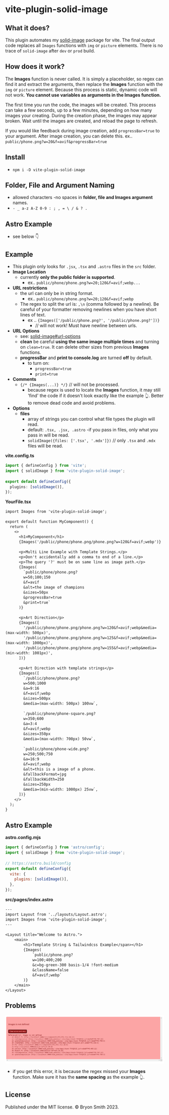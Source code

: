 # vite-plugin-solid-image

## What it does?

This plugin automates my [solid-image](https://www.npmjs.com/package/solid-image) package for vite.
The final output code replaces all `Images` functions with `img` or `picture` elements. There is no trace of `solid-image` after `dev` or `prod` build.

## How does it work?

The **Images** function is never called. It is simply a placeholder, so regex can find it and extract the arguments, then replace the **Images** function with the `img` or `picture` element. Because this process is static, dynamic code will not work. **You cannot use variables as arguments in the Images function.**

The first time you run the code, the images will be created. This process can take a few seconds, up to a few minutes, depending on how many images your creating. During the creation phase, the images may appear broken. Wait until the images are created, and reload the page to refresh.

If you would like feedback during image creation, add `progressBar=true` to your argument. After image creation, you can delete this.
ex.. `public/phone.png?w=20&f=avif&progressBar=true`

## Install

- `npm i -D vite-plugin-solid-image`

## Folder, File and Argument Naming

- allowed characters -no spaces in **folder, file and Images argument** names.
- `- _ a-z A-Z 0-9 : ; , = \ / & ? .`

## Astro Example

- see below 👇

## Example

- This plugin only looks for `.jsx`, `.tsx` and `.astro` files in the `src` folder.
- **Image Location**
  - currently **only the public folder is supported**.
    - ex.. `public/phone/phone.png?w=20;120&f=avif;webp...`
- **URL restrictions**
  - the url can only be in string format.
    - ex.. `public/phone/phone.png?w=20;120&f=avif;webp`
  - The regex to split the url is: `,\n` (comma followed by a newline). Be careful of your formatter removing newlines when you have short lines of text.
    - ex .. `{Images(['/public/phone.png?', '/public/phone.png?'])}`
      - // will not work! Must have newline between urls.
- **URL Options**
  - see: [solid-image#url-options](https://github.com/webmastersmith/solid-image#url-options)
  - **clean** be careful **using the same image multiple times** and turning on `clean=true`. It can delete other sizes from previous **Images** functions.
  - **progressBar** and **print to console.log** are turned **off** by default.
    - to turn on:
      - `progressBar=true`
      - `print=true`
- **Comments**
  - `{/* {Images(...)} */}` // will not be processed.
    - because regex is used to locate the **Images** function, it may still 'find' the code if it doesn't look exactly like the example 👆. Better to remove dead code and avoid problems.
- **Options**
  - **files**
    - array of strings you can control what file types the plugin will read.
    - default: `.tsx, .jsx, .astro` -if you pass in files, only what you pass in will be read.
    - `solidImage({files: ['.tsx', '.mdx']})` // only `.tsx` and `.mdx` files will be read.

**vite.config.ts**

```ts
import { defineConfig } from 'vite';
import { solidImage } from 'vite-plugin-solid-image';

export default defineConfig({
  plugins: [solidImage()],
});
```

**YourFile.tsx**

```tsx
import Images from 'vite-plugin-solid-image';

export default function MyComponent() {
  return (
    <>
      <h1>MyComponent</h1>
      {Images('/public/phone/phone.png/phone.png?w=120&f=avif;webp')}

      <p>Multi Line Example with Template Strings.</p>
      <p>Don't accidentally add a comma to end of a line.</p>
      <p>The query '?' must be on same line as image path.</p>
      {Images(
        `public/phone/phone.png?
        w=50;100;150
        &f=avif
        &alt=the image of champions
        &sizes=50px
        &progressBar=true
        &print=true`
      )}

      <p>Art Direction</p>
      {Images([
        '/public/phone/phone.png/phone.png?w=120&f=avif;webp&media=(max-width: 500px)',
        '/public/phone/phone.png/phone.png?w=125&f=avif;webp&media=(max-width: 1000px)',
        '/public/phone/phone.png/phone.png?w=155&f=avif;webp&media=(min-width: 1001px)',
      ])}

      <p>Art Direction with template strings</p>
      {Images([
        `/public/phone/phone.png?
        w=500;1000
        &a=9:16
        &f=avif;webp
        &sizes=500px
        &media=(max-width: 500px) 100vw`,

        `/public/phone/phone-square.png?
        w=350;600
        &a=3:4
        &f=avif;webp
        &sizes=350px
        &media=(max-width: 700px) 50vw`,

        `public/phone/phone-wide.png?
        w=250;500;750
        &a=16:9
        &f=avif;webp
        &alt=this is a image of a phone.
        &fallbackFormat=jpg
        &fallbackWidth=250
        &sizes=250px
        &media=(min-width: 1000px) 25vw`,
      ])}
    </>
  );
}
```

## Astro Example

**astro.config.mjs**

```js
import { defineConfig } from 'astro/config';
import { solidImage } from 'vite-plugin-solid-image';

// https://astro.build/config
export default defineConfig({
  vite: {
    plugins: [solidImage()],
  },
});
```

**src/pages/index.astro**

```astro
---
import Layout from '../layouts/Layout.astro';
import Images from 'vite-plugin-solid-image';
---

<Layout title="Welcome to Astro.">
	<main>
		<h1>Template String & Tailwindcss Example</span></h1>
		{Images(
			`public/phone.png?
			w=100;400;200
			&c=bg-green-300 basis-1/4 !font-medium
			&className=false
			&f=avif;webp`
		)}
	</main>
</Layout>
```

## Problems

![images not defined](https://github.com/webmastersmith/vite-plugin-solid-image/blob/main/images/images-not-defined.png)

- if you get this error, it is because the regex missed your **Images** function. Make sure it has the **same spacing** as the example 👆.

## License

Published under the MIT license. © Bryon Smith 2023.
